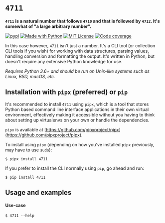 # `4711`

**`4711` is a natural number that follows `4710` and that is followed by `4712`. It's somewhat of "a large arbitrary number".**

[![pypi](https://badge.fury.io/py/4711.svg)](https://pypi.python.org/pypi/4711/)
[![Made with Python](https://img.shields.io/pypi/pyversions/4711)](https://www.python.org/)
[![MIT License](https://img.shields.io/github/license/kalaspuff/4711.svg)](https://github.com/kalaspuff/4711/blob/master/LICENSE)
[![Code coverage](https://codecov.io/gh/kalaspuff/4711/branch/master/graph/badge.svg)](https://codecov.io/gh/kalaspuff/4711/tree/master/4711)


In this case however, `4711` isn't just a number. It's a CLI tool (or collection CLI tools if you wish) for working with data structures, parsing values, handling conversion and formatting the output. It's written in Python, but doesn't require any extensive Python knowledge for use.

*Requires Python 3.6+ and should be run on Unix-like systems such as Linux, BSD, macOS, etc.*


## Installation with `pipx` (preferred) or `pip`

It's recommended to install `4711` using `pipx`, which is a tool that stores Python based command line interface applications in their own virtual environment, effectively making it accessible without you having to think about setting up virtualenvs on your own or handle the dependencies.

`pipx` is available at [https://github.com/pipxproject/pipx](https://github.com/pipxproject/pipx).

To install using `pipx` (depending on how you've installed `pipx` previously, may have to use `sudo`):
```
$ pipx install 4711
```

If you prefer to install the CLI normally using `pip`, go ahead and run:
```
$ pip install 4711
```


## Usage and examples

#### Use-case
```
$ 4711 --help
```

